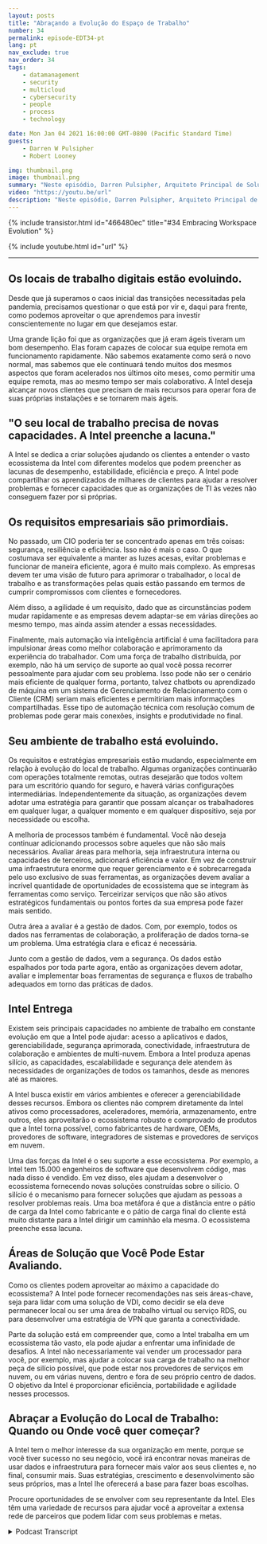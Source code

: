 ```yaml
---
layout: posts
title: "Abraçando a Evolução do Espaço de Trabalho"
number: 34
permalink: episode-EDT34-pt
lang: pt
nav_exclude: true
nav_order: 34
tags:
    - datamanagement
    - security
    - multicloud
    - cybersecurity
    - people
    - process
    - technology

date: Mon Jan 04 2021 16:00:00 GMT-0800 (Pacific Standard Time)
guests:
    - Darren W Pulsipher
    - Robert Looney

img: thumbnail.png
image: thumbnail.png
summary: "Neste episódio, Darren Pulsipher, Arquiteto Principal de Soluções para o Setor Público, e Robert Looney, Gerente de Vendas de Data Centers para as Américas da Intel, falam sobre o uso de uma abordagem estratégica para abraçar a atual evolução do local de trabalho. A pandemia de COVID criou grandes desafios e transições no local de trabalho. A Intel está ajudando os clientes a aproveitar as tecnologias para melhor enfrentar os desafios contínuos no novo normal."
video: "https://youtu.be/url"
description: "Neste episódio, Darren Pulsipher, Arquiteto Principal de Soluções para o Setor Público, e Robert Looney, Gerente de Vendas de Data Centers para as Américas da Intel, falam sobre o uso de uma abordagem estratégica para abraçar a atual evolução do local de trabalho. A pandemia de COVID criou grandes desafios e transições no local de trabalho. A Intel está ajudando os clientes a aproveitar as tecnologias para melhor enfrentar os desafios contínuos no novo normal."
---
```


<div>
{% include transistor.html id="466480ec" title="#34 Embracing Workspace Evolution" %}

{% include youtube.html id="url" %}
</div>

---

## Os locais de trabalho digitais estão evoluindo.

Desde que já superamos o caos inicial das transições necessitadas pela pandemia, precisamos questionar o que está por vir e, daqui para frente, como podemos aproveitar o que aprendemos para investir conscientemente no lugar em que desejamos estar.

Uma grande lição foi que as organizações que já eram ágeis tiveram um bom desempenho. Elas foram capazes de colocar sua equipe remota em funcionamento rapidamente. Não sabemos exatamente como será o novo normal, mas sabemos que ele continuará tendo muitos dos mesmos aspectos que foram acelerados nos últimos oito meses, como permitir uma equipe remota, mas ao mesmo tempo ser mais colaborativo. A Intel deseja alcançar novos clientes que precisam de mais recursos para operar fora de suas próprias instalações e se tornarem mais ágeis.

## "O seu local de trabalho precisa de novas capacidades. A Intel preenche a lacuna."

A Intel se dedica a criar soluções ajudando os clientes a entender o vasto ecossistema da Intel com diferentes modelos que podem preencher as lacunas de desempenho, estabilidade, eficiência e preço. A Intel pode compartilhar os aprendizados de milhares de clientes para ajudar a resolver problemas e fornecer capacidades que as organizações de TI às vezes não conseguem fazer por si próprias.

## Os requisitos empresariais são primordiais.

No passado, um CIO poderia ter se concentrado apenas em três coisas: segurança, resiliência e eficiência. Isso não é mais o caso. O que costumava ser equivalente a manter as luzes acesas, evitar problemas e funcionar de maneira eficiente, agora é muito mais complexo. As empresas devem ter uma visão de futuro para aprimorar o trabalhador, o local de trabalho e as transformações pelas quais estão passando em termos de cumprir compromissos com clientes e fornecedores.

Além disso, a agilidade é um requisito, dado que as circunstâncias podem mudar rapidamente e as empresas devem adaptar-se em várias direções ao mesmo tempo, mas ainda assim atender a essas necessidades.

Finalmente, mais automação via inteligência artificial é uma facilitadora para impulsionar áreas como melhor colaboração e aprimoramento da experiência do trabalhador. Com uma força de trabalho distribuída, por exemplo, não há um serviço de suporte ao qual você possa recorrer pessoalmente para ajudar com seu problema. Isso pode não ser o cenário mais eficiente de qualquer forma, portanto, talvez chatbots ou aprendizado de máquina em um sistema de Gerenciamento de Relacionamento com o Cliente (CRM) seriam mais eficientes e permitiriam mais informações compartilhadas. Esse tipo de automação técnica com resolução comum de problemas pode gerar mais conexões, insights e produtividade no final.

## Seu ambiente de trabalho está evoluindo.

Os requisitos e estratégias empresariais estão mudando, especialmente em relação à evolução do local de trabalho. Algumas organizações continuarão com operações totalmente remotas, outras desejarão que todos voltem para um escritório quando for seguro, e haverá várias configurações intermediárias. Independentemente da situação, as organizações devem adotar uma estratégia para garantir que possam alcançar os trabalhadores em qualquer lugar, a qualquer momento e em qualquer dispositivo, seja por necessidade ou escolha.

A melhoria de processos também é fundamental. Você não deseja continuar adicionando processos sobre aqueles que não são mais necessários. Avaliar áreas para melhoria, seja infraestrutura interna ou capacidades de terceiros, adicionará eficiência e valor. Em vez de construir uma infraestrutura enorme que requer gerenciamento e é sobrecarregada pelo uso exclusivo de suas ferramentas, as organizações devem avaliar a incrível quantidade de oportunidades de ecossistema que se integram às ferramentas como serviço. Terceirizar serviços que não são ativos estratégicos fundamentais ou pontos fortes da sua empresa pode fazer mais sentido.

Outra área a avaliar é a gestão de dados. Com, por exemplo, todos os dados nas ferramentas de colaboração, a proliferação de dados torna-se um problema. Uma estratégia clara e eficaz é necessária.

Junto com a gestão de dados, vem a segurança. Os dados estão espalhados por toda parte agora, então as organizações devem adotar, avaliar e implementar boas ferramentas de segurança e fluxos de trabalho adequados em torno das práticas de dados.

## Intel Entrega

Existem seis principais capacidades no ambiente de trabalho em constante evolução em que a Intel pode ajudar: acesso a aplicativos e dados, gerenciabilidade, segurança aprimorada, conectividade, infraestrutura de colaboração e ambientes de multi-nuvem. Embora a Intel produza apenas silício, as capacidades, escalabilidade e segurança dele atendem às necessidades de organizações de todos os tamanhos, desde as menores até as maiores.

A Intel busca existir em vários ambientes e oferecer a gerenciabilidade desses recursos. Embora os clientes não comprem diretamente da Intel ativos como processadores, aceleradores, memória, armazenamento, entre outros, eles aproveitarão o ecossistema robusto e comprovado de produtos que a Intel torna possível, como fabricantes de hardware, OEMs, provedores de software, integradores de sistemas e provedores de serviços em nuvem.

Uma das forças da Intel é o seu suporte a esse ecossistema. Por exemplo, a Intel tem 15.000 engenheiros de software que desenvolvem código, mas nada disso é vendido. Em vez disso, eles ajudam a desenvolver o ecossistema fornecendo novas soluções construídas sobre o silício. O silício é o mecanismo para fornecer soluções que ajudam as pessoas a resolver problemas reais. Uma boa metáfora é que a distância entre o pátio de carga da Intel como fabricante e o pátio de carga final do cliente está muito distante para a Intel dirigir um caminhão ela mesma. O ecossistema preenche essa lacuna.

## Áreas de Solução que Você Pode Estar Avaliando.

Como os clientes podem aproveitar ao máximo a capacidade do ecossistema? A Intel pode fornecer recomendações nas seis áreas-chave, seja para lidar com uma solução de VDI, como decidir se ela deve permanecer local ou ser uma área de trabalho virtual ou serviço RDS, ou para desenvolver uma estratégia de VPN que garanta a conectividade.

Parte da solução está em compreender que, como a Intel trabalha em um ecossistema tão vasto, ela pode ajudar a enfrentar uma infinidade de desafios. A Intel não necessariamente vai vender um processador para você, por exemplo, mas ajudar a colocar sua carga de trabalho na melhor peça de silício possível, que pode estar nos provedores de serviços em nuvem, ou em várias nuvens, dentro e fora de seu próprio centro de dados. O objetivo da Intel é proporcionar eficiência, portabilidade e agilidade nesses processos.

## Abraçar a Evolução do Local de Trabalho: Quando ou Onde você quer começar?

A Intel tem o melhor interesse da sua organização em mente, porque se você tiver sucesso no seu negócio, você irá encontrar novas maneiras de usar dados e infraestrutura para fornecer mais valor aos seus clientes e, no final, consumir mais. Suas estratégias, crescimento e desenvolvimento são seus próprios, mas a Intel lhe oferecerá a base para fazer boas escolhas.

Procure oportunidades de se envolver com seu representante da Intel. Eles têm uma variedade de recursos para ajudar você a aproveitar a extensa rede de parceiros que podem lidar com seus problemas e metas.



<details>
<summary> Podcast Transcript </summary>

<p></p>

</details>
